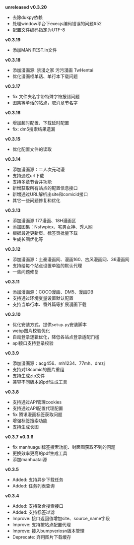 **unreleased**
**v0.3.20**
- 去除dukpy依赖
- 处理window平台下execjs编码错误的问题#52
- 配置文件编码指定为UTF-8

**v0.3.19**
- 添加MANIFEST.in文件

**v0.3.18**
- 添加漫画源: 禁漫之家 污污漫画 TwHentai
- 优化漫画柜单话、单行本下载问题

**v0.3.17**
- fix 文件夹名字带特殊字符报错问题
- 图集等单话的站点，取消章节名字

**v0.3.16**
- 增加超时配置、下载延时配置
- fix: dm5搜索结果遗漏

**v0.3.15**
- 优化配置文件的读取

**v0.3.14**
- 添加漫画源：二人次元动漫
- 支持通过url下载
- 支持多章节合并功能
- 新增获取所有站点的配置信息接口
- 新增通过URL解析出site和comicid接口
- 其它一些问题修复和优化

**v0.3.13**
- 添加漫画源 177漫画、18H漫画区
- 添加图集：Nsfwpicx、宅男女神、秀人网
- 根据最近更新页、标签页批量下载
- 生成长图优化等

**v0.3.12**
- 添加漫画源：土豪漫画网、漫画160、古风漫画网、36漫画网
- 支持给每个站点设置单独的默认代理
- 一些问题修复

**v0.3.11**
- 添加漫画源：COCO漫画、DM5、漫画DB
- 支持通过环境变量设置默认配置
- 支持当单行本、番外篇等扩展漫画下载

**v0.3.10**
- 优化安装方式，提供`setup.py`安装脚本
- webp图片校验优化
- 自动登录逻辑优化，降低各站点登录适配门槛
- api接口支持登录校验

**v0.3.9**
- 添加漫画源：acg456、mh1234、77mh、dmzj
- 支持对18comic的图片重组
- 支持生成zip文件
- 兼容不同版本的pdf生成工具

**v0.3.8**
- 支持通过API管理cookies
- 支持通过API配置代理配置
- fix 腾讯漫画标签获取问题
- 增强标签搜索功能
- 支持生成长图

**v0.3.7**
**v0.3.6**
- fix manhuagui标签搜索功能、封面图获取不到的问题
- 更换效率更高的pdf生成工具
- 添加manhuatai源

**v0.3.5**
- Added: 支持异步下载任务
- Added: 任务列表查询

**v0.3.4**
- Added: 支持聚合搜索接口
- Added: 支持标签过滤
- Improve: 接口返回值增加site、source_name字段
- Improve: 支持按站点配置代理
- Improve: 接入bumpveriosn版本管理
- Deprecate: 弃用图片下载缓存

